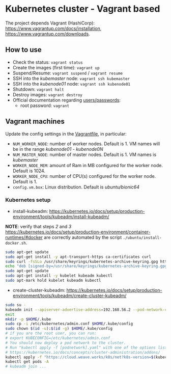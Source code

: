 # Kubernetes cluster - Vagrant based

The project depends Vagrant (HashiCorp): <https://www.vagrantup.com/docs/installation>, <https://www.vagrantup.com/downloads>.

## How to use

- Check the status: `vagrant status`
- Create the images (first time): `vagrant up`
- Suspend/Resume: `vagrant suspend` / `vagrant resume`
- SSH into the *kubemaster* node: `vagrant ssh kubemaster`
- SSH into the *kubenode01* node: `vagrant ssh kubenode01`
- Shutdown: `vagrant halt`
- Destroy images: `vagrant destroy`
- Official documentation regarding [users/passwords](https://www.vagrantup.com/docs/boxes/base#default-user-settings):
  - root password: `vagrant`

## Vagrant machines

Update the config settings in the [Vagrantfile](./Vagrantfile), in particular:

- `NUM_WORKER_NODE`: number of worker nodes. Default is 1. VM names will be in the range *kubenode01 - kubenode0N*
- `NUM_MASTER_NODE`: number of master nodes. Default is 1. VM names is *kubemaster*
- `WORKER_NODE_MEM`: amount of Ram in MB configured for the worker node. Default is 1024.
- `WORKER_NODE_CPU`: number of CPU(s) configured for the worker node. Default is 1.
- `config.vm.box`: Linux distribution. Default is *ubuntu/bionic64*

### Kubernetes setup

- install-kubeadm: <https://kubernetes.io/docs/setup/production-environment/tools/kubeadm/install-kubeadm/>

**NOTE**: verify that steps *2* and *3* <https://kubernetes.io/docs/setup/production-environment/container-runtimes/#docker> are correctly automated by the script `./ubuntu/install-docker.sh`.

```bash
sudo apt-get update
sudo apt-get install -y apt-transport-https ca-certificates curl
sudo curl -fsSLo /usr/share/keyrings/kubernetes-archive-keyring.gpg https://packages.cloud.google.com/apt/doc/apt-key.gpg
echo "deb [signed-by=/usr/share/keyrings/kubernetes-archive-keyring.gpg] https://apt.kubernetes.io/ kubernetes-xenial main" | sudo tee /etc/apt/sources.list.d/kubernetes.list
sudo apt-get update
sudo apt-get install -y kubelet kubeadm kubectl
sudo apt-mark hold kubelet kubeadm kubectl
```

- create-cluster-kubeadm: <https://kubernetes.io/docs/setup/production-environment/tools/kubeadm/create-cluster-kubeadm/>

```bash
sudo su -
kubeadm init --apiserver-advertise-address=192.168.56.2 --pod-network-cidr="192.168.0.0/16"
exit
mkdir -p $HOME/.kube
sudo cp -i /etc/kubernetes/admin.conf $HOME/.kube/config
sudo chown $(id -u):$(id -g) $HOME/.kube/config
# if you are the root user, you can run:
# export KUBECONFIG=/etc/kubernetes/admin.conf
# You should now deploy a pod network to the cluster.
# Run "kubectl apply -f [podnetwork].yaml" with one of the options listed at:
# https://kubernetes.io/docs/concepts/cluster-administration/addons/
kubectl apply -f "https://cloud.weave.works/k8s/net?k8s-version=$(kubectl version | base64 | tr -d '\n')"
kubectl get pods -A
# kubeadm join ...
```
